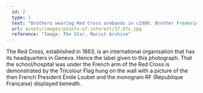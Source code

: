 ```yaml
---
  id: 2
  type: 1
  text: "Brothers wearing Red Cross armbands in c1900. Brother Frederick is seated in the picture."
  url: assets/images/points-of-interest/17.07c.jpg
  reference: "Image: The Star, Marist Archive"
---
```


The Red Cross, established in 1863, is an international organisation that has its headquarters in Geneva. Hence the label given to this photograph. That the school/hospital was under the French arm of the Red Cross is demonstrated by the Tricolour Flag hung on the wall with a picture of the then French President Émile Loubet and the monogram RF (République Française) displayed beneath.
       